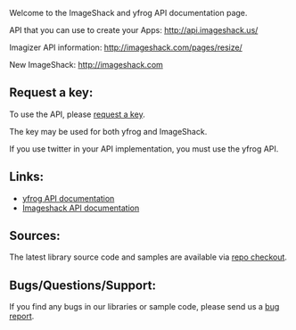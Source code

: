 Welcome to the ImageShack and yfrog API documentation page.

API that you can use to create your Apps: http://api.imageshack.us/

Imagizer API information: http://imageshack.com/pages/resize/

New ImageShack: http://imageshack.com

## Request a key: ##
To use the API, please [request a key](http://imageshack.us/api_request/).

The key may be used for both yfrog and ImageShack.

If you use twitter in your API implementation, you must use the yfrog API.

## Links: ##

  * [yfrog API documentation](http://code.google.com/p/imageshackapi/wiki/YFrogAPI)
  * [Imageshack API documentation](http://code.google.com/p/imageshackapi/wiki/ImageshackAPI)

## Sources: ##
The latest library source code and samples are available via [repo checkout](http://code.google.com/p/imageshackapi/source/checkout).


## Bugs/Questions/Support: ##

If you find any bugs in our libraries or sample code, please send us a [bug report](http://code.google.com/p/imageshackapi/issues).